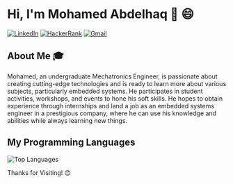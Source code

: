 # Hi, I'm Mohamed Abdelhaq 👋 😄

[![LinkedIn](https://img.shields.io/badge/LinkedIn-blue?style=for-the-badge&logo=linkedin)](https://linkedin.com/in/mohamed-abdelhaq)
[![HackerRank](https://img.shields.io/badge/Hackerrank-brightgreen?style=for-the-badge&logo=hackerrank)](https://www.hackerrank.com/profile/mohamed_abdelh15)
[![Gmail](https://img.shields.io/badge/Gmail-red?style=for-the-badge&logo=gmail)](mailto:mohamed.abdelhaq99@gmail.com)

## About Me 🎓

Mohamed, an undergraduate Mechatronics Engineer, is passionate about creating cutting-edge technologies and is ready to
learn more about various subjects, particularly embedded systems. He participates in student activities, workshops, and
events to hone his soft skills. He hopes to obtain experience through internships and land a job as an embedded systems
engineer in a prestigious company, where he can use his knowledge and abilities while always learning new things.

## My Programming Languages

![Top Languages](https://github-readme-stats.vercel.app/api/top-langs/?username=mohamedabdelhaq-123&layout=compact)

Thanks for Visiting! 😊
